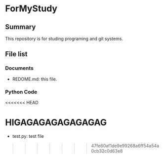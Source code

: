 # ForMyStudy
## Summary
This repository is for studing programing and git systems.
## File list
### Documents
- REDOME.md: this file.

### Python Code
<<<<<<< HEAD

HIGAGAGAGAGAGAGAG
=======
- test.py: test file
>>>>>>> 47fe60af1de9e99268a6ff54a54a0cb32c0d63e8

